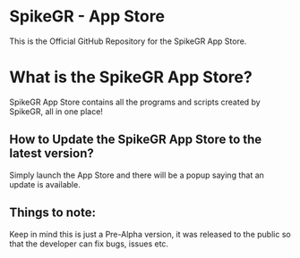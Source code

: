 # SpikeGR - App Store

This is the Official GitHub Repository for the SpikeGR App Store.


# What is the SpikeGR App Store?

SpikeGR App Store contains all the programs and scripts created by SpikeGR, all in one place!

## How to Update the SpikeGR App Store to the latest version?

Simply launch the App Store and there will be a popup saying that an update is available.

## Things to note:

Keep in mind this is just a Pre-Alpha version, it was released to the public so that the developer can fix bugs, issues etc.
